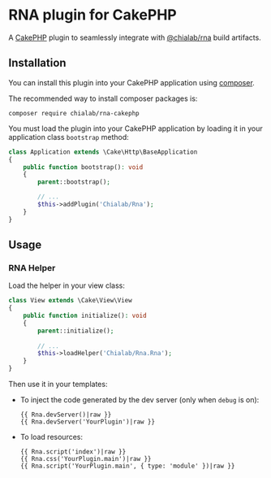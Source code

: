 # RNA plugin for CakePHP

A [CakePHP](https://cakephp.org/) plugin to seamlessly integrate with
[@chialab/rna](https://github.com/chialab/rna) build artifacts.

## Installation

You can install this plugin into your CakePHP application using [composer](https://getcomposer.org).

The recommended way to install composer packages is:

```
composer require chialab/rna-cakephp
```

You must load the plugin into your CakePHP application by loading it in your application class `bootstrap` method:

```php
class Application extends \Cake\Http\BaseApplication
{
    public function bootstrap(): void
    {
        parent::bootstrap();

        // ...
        $this->addPlugin('Chialab/Rna');
    }
}
```

## Usage

### RNA Helper

Load the helper in your view class:

```php
class View extends \Cake\View\View
{
    public function initialize(): void
    {
        parent::initialize();
        
        // ...
        $this->loadHelper('Chialab/Rna.Rna');
    }
}
```

Then use it in your templates:

* To inject the code generated by the dev server (only when `debug` is on):

    ```twig
    {{ Rna.devServer()|raw }}
    {{ Rna.devServer('YourPlugin')|raw }}
    ```

* To load resources:

    ```twig
    {{ Rna.script('index')|raw }}
    {{ Rna.css('YourPlugin.main')|raw }}
    {{ Rna.script('YourPlugin.main', { type: 'module' })|raw }}
    ```
